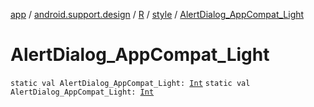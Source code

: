 [app](../../../index.md) / [android.support.design](../../index.md) / [R](../index.md) / [style](index.md) / [AlertDialog_AppCompat_Light](.)

# AlertDialog_AppCompat_Light

`static val AlertDialog_AppCompat_Light: `[`Int`](https://kotlinlang.org/api/latest/jvm/stdlib/kotlin/-int/index.html)
`static val AlertDialog_AppCompat_Light: `[`Int`](https://kotlinlang.org/api/latest/jvm/stdlib/kotlin/-int/index.html)